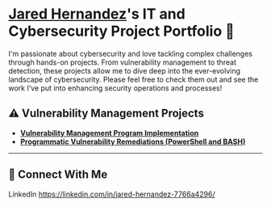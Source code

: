 # <a href="[[https://www.linkedin.com/in/joshmadakor/](https://linkedin.com/in/jared-hernandez-7766a4296/)](https://www.linkedin.com/in/jared-hernandez-7766a4296/)">Jared Hernandez</a>'s IT and Cybersecurity Project Portfolio 🔐

I'm passionate about cybersecurity and love tackling complex challenges through hands-on projects. From vulnerability management to threat detection, these projects allow me to dive deep into the ever-evolving landscape of cybersecurity. Please feel free to check them out and see the work I’ve put into enhancing security operations and processes!


## ⚠️ Vulnerability Management Projects

- **[Vulnerability Management Program Implementation](https://github.com/jaredhernandez1/vulnerability-management-program)**
- **[Programmatic Vulnerability Remediations (PowerShell and BASH)](https://github.com/jaredhernandez1/programmatic-vulnerability-remediations)**


<hr/>

## 🤳 Connect With Me

LinkedIn https://linkedin.com/in/jared-hernandez-7766a4296/




